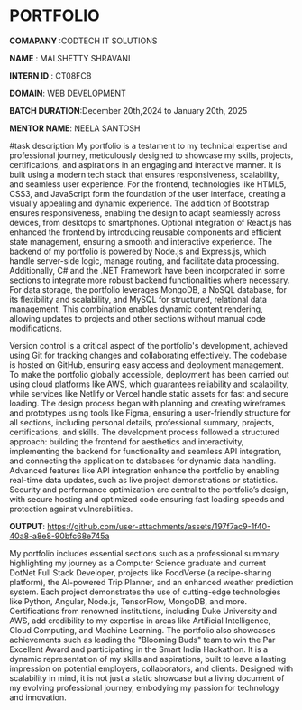 # PORTFOLIO

**COMAPANY** :CODTECH IT SOLUTIONS

**NAME** : MALSHETTY SHRAVANI

**INTERN ID** : CT08FCB

**DOMAIN**: WEB DEVELOPMENT

**BATCH DURATION**:December 20th,2024 to January 20th, 2025

**MENTOR NAME**: NEELA SANTOSH

#task description
My portfolio is a testament to my technical expertise and professional journey, meticulously designed to showcase my skills, projects, certifications, and aspirations in an engaging and interactive manner. It is built using a modern tech stack that ensures responsiveness, scalability, and seamless user experience. For the frontend, technologies like HTML5, CSS3, and JavaScript form the foundation of the user interface, creating a visually appealing and dynamic experience. The addition of Bootstrap ensures responsiveness, enabling the design to adapt seamlessly across devices, from desktops to smartphones. Optional integration of React.js has enhanced the frontend by introducing reusable components and efficient state management, ensuring a smooth and interactive experience. The backend of my portfolio is powered by Node.js and Express.js, which handle server-side logic, manage routing, and facilitate data processing. Additionally, C# and the .NET Framework have been incorporated in some sections to integrate more robust backend functionalities where necessary. For data storage, the portfolio leverages MongoDB, a NoSQL database, for its flexibility and scalability, and MySQL for structured, relational data management. This combination enables dynamic content rendering, allowing updates to projects and other sections without manual code modifications.  

Version control is a critical aspect of the portfolio's development, achieved using Git for tracking changes and collaborating effectively. The codebase is hosted on GitHub, ensuring easy access and deployment management. To make the portfolio globally accessible, deployment has been carried out using cloud platforms like AWS, which guarantees reliability and scalability, while services like Netlify or Vercel handle static assets for fast and secure loading. The design process began with planning and creating wireframes and prototypes using tools like Figma, ensuring a user-friendly structure for all sections, including personal details, professional summary, projects, certifications, and skills. The development process followed a structured approach: building the frontend for aesthetics and interactivity, implementing the backend for functionality and seamless API integration, and connecting the application to databases for dynamic data handling. Advanced features like API integration enhance the portfolio by enabling real-time data updates, such as live project demonstrations or statistics. Security and performance optimization are central to the portfolio’s design, with secure hosting and optimized code ensuring fast loading speeds and protection against vulnerabilities.  



**OUTPUT**:
https://github.com/user-attachments/assets/197f7ac9-1f40-40a8-a8e8-90bfc68e745a

My portfolio includes essential sections such as a professional summary highlighting my journey as a Computer Science graduate and current DotNet Full Stack Developer, projects like FoodVerse (a recipe-sharing platform), the AI-powered Trip Planner, and an enhanced weather prediction system. Each project demonstrates the use of cutting-edge technologies like Python, Angular, Node.js, TensorFlow, MongoDB, and more. Certifications from renowned institutions, including Duke University and AWS, add credibility to my expertise in areas like Artificial Intelligence, Cloud Computing, and Machine Learning. The portfolio also showcases achievements such as leading the "Blooming Buds" team to win the Par Excellent Award and participating in the Smart India Hackathon. It is a dynamic representation of my skills and aspirations, built to leave a lasting impression on potential employers, collaborators, and clients. Designed with scalability in mind, it is not just a static showcase but a living document of my evolving professional journey, embodying my passion for technology and innovation.
